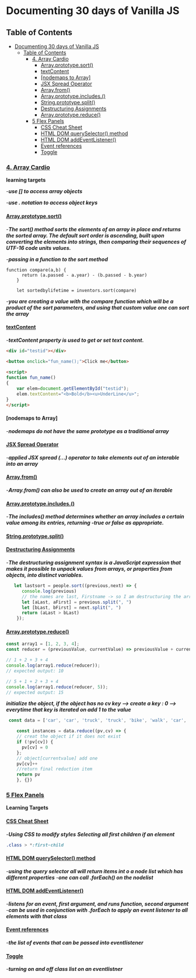 # Documenting 30 days of Vanilla JS


## Table of Contents
- [Documenting 30 days of Vanilla JS](#documenting-30-days-of-vanilla-js)
  - [Table of Contents](#table-of-contents)
    - [4. Array Cardio](#4-array-cardio)
      - [Array.prototype.sort()](#arrayprototypesort)
      - [textContent](#textcontent)
      - [[nodemaps to Array]](#nodemaps-to-array)
      - [JSX Spread Operator](#jsx-spread-operator)
      - [Array.from()](#arrayfrom)
      - [Array.prototype.includes.()](#arrayprototypeincludes)
      - [String.prototype.split()](#stringprototypesplit)
      - [Destructuring Assignments](#destructuring-assignments)
      - [Array.prototype.reduce()](#arrayprototypereduce)
    - [5 Flex Panels](#5-flex-panels)
      - [CSS Cheat Sheet](#css-cheat-sheet)
      - [HTML DOM querySelector() method](#html-dom-queryselector-method)
      - [HTML DOM addEventListener()](#html-dom-addeventlistener)
      - [Event references](#event-references)
      - [Toggle](#toggle)
### [4. Array Cardio](4arraycardio/index-Start.html)
**learning targets**

-***use [] to access array objects***

-***use . notation to access object keys***
#### [Array.prototype.sort()](https://developer.mozilla.org/en-US/docs/Web/JavaScript/Reference/Global_Objects/Array/sort)
-***The sort() method sorts the elements of an array in place and returns the sorted array. The default sort order is ascending, built upon converting the elements into strings, then comparing their sequences of UTF-16 code units values.***

-***passing in a function to the sort method***

``` 
function compare(a,b) {
      return (a.passed - a.year) - (b.passed - b.year)
    }

    let sortedbylifetime = inventors.sort(compare)
```

-***you are creating a value with the compare function which will be a product of the sort parameters, and using that custom value one can sort the array***
#### [textContent](https://tutorialcodeplay.com/javascript/javascript-textcontent.html#:~:text=textContent%20in%20javascript%20textContent%20property%20is,used%20to%20get%20or%20set%20text%20content.)

-***textContent property is used to get or set text content.***
```HTML
<div id="testid"></div>

<button onclick="fun_name();">Click me</button>
	
<script>
function fun_name()
{
	var elem=document.getElementById("testid");
	elem.textContent="<b>Bold</b><u>UnderLine</u>";
}
</script>
```
#### [nodemaps to Array]
-***nodemaps do not have the same prototype as a traditional array***
#### [JSX Spread Operator](https://developer.mozilla.org/en-US/docs/Web/JavaScript/Reference/Operators/Spread_syntax)
-***applied JSX spread (...) operator to take elements out of an interable into an array***
#### [Array.from()](https://developer.mozilla.org/en-US/docs/Web/JavaScript/Reference/Global_Objects/Array/from)
-***Array.from() can also be used to create an array out of an iterable***
#### [Array.prototype.includes.()](https://developer.mozilla.org/en-US/docs/web/javascript/reference/global_objects/array/includes)
-***The includes() method determines whether an array includes a certain value among its entries, returning -true or false as appropriate.***

#### [String.prototype.split()](https://developer.mozilla.org/en-US/docs/Web/JavaScript/Reference/Global_Objects/String/split)
#### [Destructuring Assignments](https://developer.mozilla.org/en-US/docs/Web/JavaScript/Reference/Operators/Destructuring_assignment)
-***The destructuring assignment syntax is a JavaScript expression that makes it possible to unpack values from arrays, or properties from objects, into distinct variables.***
```JavaScript
   let lastsort = people.sort((previous,next) => {
      console.log(previous)
      // the names are last, Firstname -> so I am destructuring the array to reflect this 
      let [aLast, aFirst] = previous.split(", ")
      let [bLast, bFirst] = next.split(", ")
      return (aLast > bLast)
    });
```
#### [Array.prototype.reduce()](https://developer.mozilla.org/en-US/docs/web/javascript/reference/global_objects/array/reduce)
```JavaScript
const array1 = [1, 2, 3, 4];
const reducer = (previousValue, currentValue) => previousValue + currentValue;

// 1 + 2 + 3 + 4
console.log(array1.reduce(reducer));
// expected output: 10

// 5 + 1 + 2 + 3 + 4
console.log(array1.reduce(reducer, 5));
// expected output: 15

```
***initialize the object, if the object has no cv key --> create a key : 0 --> everytime that key is iterated on add 1 to the value***
```JavaScript
 const data = ['car', 'car', 'truck', 'truck', 'bike', 'walk', 'car', 'van', 'bike', 'walk', 'car', 'van', 'car', 'truck' ];

    const instances = data.reduce((pv,cv) => {
    // creat the object if it does not exist
    if (!pv[cv]) {
      pv[cv] = 0
    };
    // object[currentvalue] add one
    pv[cv]++
    //return final reduction item
    return pv
    }, {})
```

### [5 Flex Panels](5flexpanels/index-START.html)
**Learning Targets**
#### [CSS Cheat Sheet](https://www.sketchingwithcss.com/samplechapter/cheatsheet.html?utm_source=CSS-Weekly&utm_campaign=Issue-86&utm_medium=email)
-***Using CSS to modify styles***
***Selecting all first children if an element***
```CSS
.class > *:first-child
```

#### [HTML DOM querySelector() method](https://www.w3schools.com/jsref/met_document_queryselector.asp#:~:text=HTML%20DOM%20querySelector%20%28%29%20Method%201%20Definition%20and,5%20Technical%20Details.%20...%206%20More%20Examples.%20)

-***using the query selector all will return items int o a node list which has different properties***
-***one can call .forEach() on the nodelist***

#### [HTML DOM addEventListener()](https://www.w3schools.com/jsref/met_element_addeventlistener.asp)
-***listens for an event, first argument, and runs function, second argument***
-***can be used in conjunction with .forEach to apply an event listener to all elements with that class***

#### [Event references](https://developer.mozilla.org/en-US/docs/Web/Events)
-***the list of events that can be passed into eventlistener***

#### [Toggle](https://www.w3schools.com/howto/howto_js_toggle_class.asp)
-***turning on and off class list on an eventlistner***